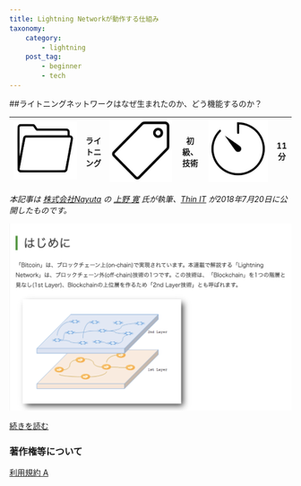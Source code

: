```yaml
---
title: Lightning Networkが動作する仕組み
taxonomy:
    category:
        - lightning
    post_tag:
        - beginner
        - tech
---
```


##ライトニングネットワークはなぜ生まれたのか、どう機能するのか？

|  ![Category](/_images/category.png)  |  ライトニング |  ![Tag](/_images/tag.png)  |  初級、技術  | ![Time](/_images/timer.png)  |  11分  |
| ---- | ---- | ---- | ---- | ---- | ---- |

*本記事は [株式会社Nayuta](https://nayuta.co/ja) の [上野 寛](https://twitter.com/nayuta_ueno) 氏が執筆、[Thin IT](https://thinkit.co.jp/) が2018年7月20日に公開したものです。*


[![Lightning Networkが動作する仕組み - Think IT](/_images/how_lightning_network_works_2.png)](https://thinkit.co.jp/article/14548)

[続きを読む](https://thinkit.co.jp/article/14548)


### 著作権等について
[利用規約 A](https://lostinbitcoin.jp/copyright/#uaa)
